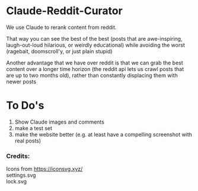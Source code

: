 # Claude-Reddit-Curator  
 
We use Claude to rerank content from reddit.

That way you can see the best of the best (posts that are awe-inspiring, laugh-out-loud hilarious, or weirdly educational) while avoiding the worst (ragebait, doomscroll'y, or just plain stupid)

Another advantage that we have over reddit is that we can grab the best content over a longer time horizon (the reddit api lets us crawl posts that are up to two months old), rather than constantly displacing them with newer posts




# To Do's

1. Show Claude images and comments
2. make a test set
3. make the website better (e.g. at least have a compelling screenshot with real posts)


### Credits:  
Icons from https://iconsvg.xyz/  
settings.svg  
lock.svg  